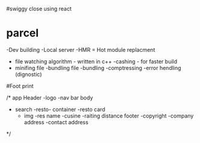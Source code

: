 #swiggy close using react

# parcel

-Dev building
-Local server
-HMR = Hot module replacment

- file watching algorithm - written in c++
  -cashing - for faster build
- minifing file
  -bundling file
  -bundling
  -comptressing
  -error hendling (dignostic)

#Foot print

/\*
app
Header
-logo
-nav bar
body

- search
  -resto- container
  -resto card
  - img
    -res name
    -cusine
    -raiting
    distance
    footer
    -copyright
    -company address
    -contact address

\*/
